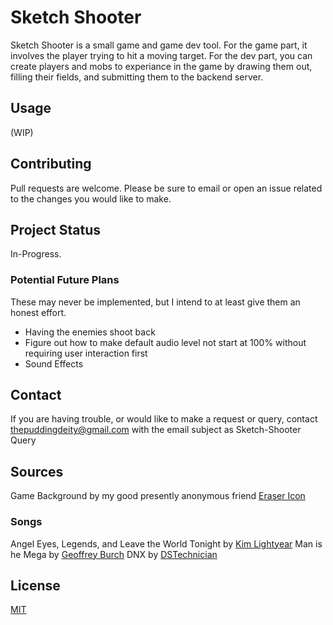 # Sketch Shooter

Sketch Shooter is a small game and game dev tool. For the game part, it involves the player trying to hit a moving target.
For the dev part, you can create players and mobs to experiance in the game by drawing them out, filling their fields, and submitting them to the backend server.

## Usage
(WIP)

## Contributing

Pull requests are welcome. Please be sure to email or open an issue related to the changes you would like to make.

## Project Status

In-Progress.

### Potential Future Plans

These may never be implemented, but I intend to at least give them an honest effort.

*   Having the enemies shoot back
*   Figure out how to make default audio level not start at 100% without requiring user interaction first
*   Sound Effects

## Contact

If you are having trouble, or would like to make a request or query, contact thepuddingdeity@gmail.com with the email subject as Sketch-Shooter Query

## Sources

Game Background by my good presently anonymous friend
[Eraser Icon](https://www.flaticon.com/free-icons/rubber)

### Songs

Angel Eyes, Legends, and Leave the World Tonight by [Kim Lightyear](https://pixabay.com/users/lightyeartraxx-26697863/)
Man is he Mega by [Geoffrey Burch](https://pixabay.com/users/geoffreyburch-5739114/)
DNX by [DSTechnician](https://pixabay.com/users/dstechnician-26430546/)

## License

[MIT](https://choosealicense.com/licenses/mit/)